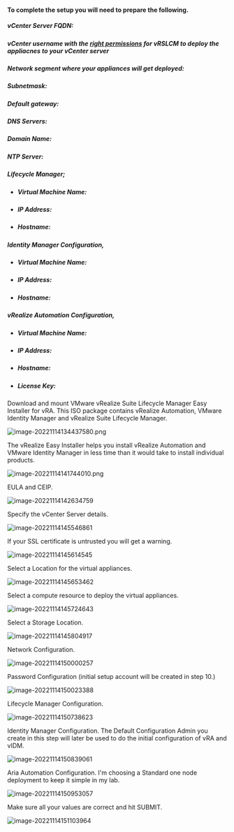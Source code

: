 #### To complete the setup you will need to prepare the following.

##### vCenter Server FQDN:

##### vCenter username with the [right permissions](https://docs.vmware.com/en/VMware-vRealize-Suite-Lifecycle-Manager/8.10/com.vmware.vrsuite.lcm.8.10.doc/GUID-AC013263-7003-402E-9A22-83BFFC4E6CAE.html) for vRSLCM to deploy the appliacnes to your vCenter server

##### Network segment where your appliances will get deployed:

##### Subnetmask:

##### Default gateway:

##### DNS Servers:

##### Domain Name:

##### NTP Server:

##### Lifecycle Manager;

- ##### Virtual Machine Name:

- ##### IP Address:

- ##### Hostname:

##### Identity Manager Configuration,

- ##### Virtual Machine Name:

- ##### IP Address:

- ##### Hostname:

##### vRealize Automation Configuration,

- ##### Virtual Machine Name:

- ##### IP Address:

- ##### Hostname:

- ##### License Key:



Download and mount VMware vRealize Suite Lifecycle Manager Easy Installer for vRA. This ISO package contains vRealize Automation, VMware Identity Manager and vRealize Suite Lifecycle Manager. 

![image-20221114134437580.png](./assets/image-20221114134437580.png)

The vRealize Easy Installer helps you install vRealize Automation and VMware Identity Manager in less time than it would take to install individual products. 

![image-20221114141744010.png](./assets/image-20221114141744010.png)

EULA and CEIP.

![image-20221114142634759](./assets/image-20221114142634759.png)

Specify the vCenter Server details.

![image-20221114145546861](./assets/image-20221114145546861-1668434154722-10.png)

If your SSL certificate is untrusted you will get a warning.

![image-20221114145614545](./assets/image-20221114145614545.png)

Select a Location for the virtual appliances.

![image-20221114145653462](./assets/image-20221114145653462-1668434217247-12.png)

Select a compute resource to deploy the virtual appliances.

![image-20221114145724643](./assets/image-20221114145724643-1668434245909-14.png)

Select a Storage Location.

![image-20221114145804917](./assets/image-20221114145804917-1668434290951-16.png)

Network Configuration.

![image-20221114150000257](./assets/image-20221114150000257.png)

Password Configuration (initial setup account will be created in step 10.)

![image-20221114150023388](./assets/image-20221114150023388-1668434425579-18-1668434429391-20.png)

Lifecycle Manager Configuration.

![image-20221114150738623](./assets/image-20221114150738623.png)



Identity Manager Configuration. The Default Configuration Admin you create in this step will later be used to do the initial configuration of vRA and vIDM.

![image-20221114150839061](./assets/image-20221114150839061.png)

Aria Automation Configuration. I'm choosing a Standard one node deployment to keep it simple in my lab.

![image-20221114150953057](./assets/image-20221114150953057.png)

Make sure all your values are correct and hit SUBMIT.

![image-20221114151103964](./assets/image-20221114151103964.png)

